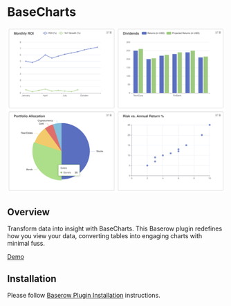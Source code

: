 # BaseCharts

![Dashboard](images/demo.png)

## Overview

Transform data into insight with BaseCharts. This Baserow plugin redefines how you view your data, 
converting tables into engaging charts with minimal fuss.

[Demo](https://basecharts-8c3f661e5792.herokuapp.com)

## Installation

Please follow [Baserow Plugin Installation](https://baserow.io/docs/plugins%2Finstallation) instructions.
